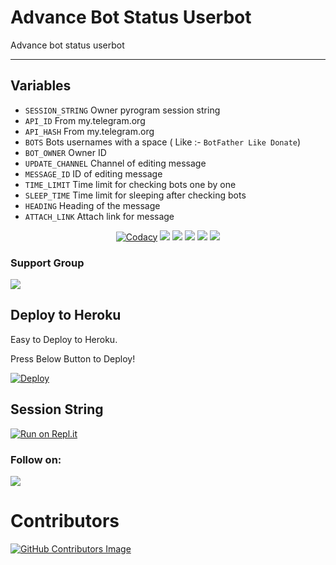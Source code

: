 # Advance Bot Status Userbot
Advance bot status userbot

---

## Variables

- `SESSION_STRING` Owner pyrogram session string
- `API_ID` From my.telegram.org
- `API_HASH` From my.telegram.org
- `BOTS` Bots usernames with a space ( Like :- `BotFather Like Donate`)
- `BOT_OWNER` Owner ID 
- `UPDATE_CHANNEL` Channel of editing message 
- `MESSAGE_ID` ID of editing message
- `TIME_LIMIT` Time limit for checking bots one by one
- `SLEEP_TIME` Time limit for sleeping after checking bots
- `HEADING` Heading of the message 
- `ATTACH_LINK` Attach link for message

<p align="center">
    <a href="https://app.codacy.com/szbots/Powerful-Bot-Status-Bot/dashboard"> <img src="https://img.shields.io/codacy/grade/4d58f2a402b54aed8a7d95f7add45a81?color=brightgreen&logo=codacy&logoColor=green&style=for-the-badge" alt="Codacy" /></a>
    <a href="https://github.com/szbots/Powerful-Bot-Status-Bot"> <img src="https://img.shields.io/github/repo-size/szbots/Powerful-Bot-Status-Bot?color=orange&logo=github&logoColor=green&style=for-the-badge" /></a>
    <a href="https://github.com/szbots/Powerful-Bot-Status-Bot/commits/"> <img src="https://img.shields.io/github/last-commit/szbots/Powerful-Bot-Status-Bot?color=brown&logo=github&logoColor=green&style=for-the-badge" /></a>
    <a href="https://github.com/szbots/Powerful-Bot-Status-Bot/issues"> <img src="https://img.shields.io/github/issues/szbots/Powerful-Bot-Status-Bot?color=blueviolet&logo=github&logoColor=green&style=for-the-badge" /></a>
    <a href="https://github.com/szbots/Powerful-Bot-Status-Bot/network/members"> <img src="https://img.shields.io/github/forks/szbots/Powerful-Bot-Status-Bot?color=red&logo=github&logoColor=green&style=for-the-badge" /></a>  
    <a href="https://pypi.org/project/Telethon/"> <img src="https://img.shields.io/pypi/v/telethon?color=yellow&label=telethon&logo=python&logoColor=green&style=for-the-badge" /></a>
</p>

### Support Group
<a href="https://t.me/slbotzone"><img src="https://img.shields.io/badge/Telegram-Join%20Telegram%20Group-blue.svg?logo=telegram"></a>

## Deploy to Heroku
Easy to Deploy to Heroku.

Press Below Button to Deploy!

[![Deploy](https://www.herokucdn.com/deploy/button.svg)](https://heroku.com/deploy?template=https://github.com/szbots/Powerful-Bot-Status-Bot)

## Session String
[![Run on Repl.it](https://replit.com/badge/github/szbots/Powerful-Bot-Status-Bot)](https://replit.com/@InukaRanmira/PowerFul-Bot-Status-Sesson)

### Follow on:
<p align="left">
<a href="https://github.com/InukaRanmira"><img src="https://img.shields.io/badge/GitHub-Follow%20on%20GitHub-inactive.svg?logo=github"></a>
</p>

# Contributors
<a href="https://github.com/InukaRanmira">![GitHub Contributors Image](https://contrib.rocks/image?repo=szbots/Powerful-Bot-Status-Bot)   
